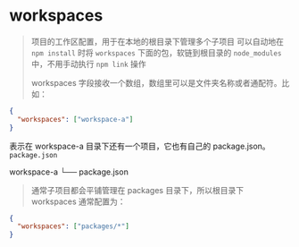 # workspaces

> 项目的工作区配置，用于在本地的根目录下管理多个子项目
> 可以自动地在 `npm install` 时将 `workspaces` 下面的包，软链到根目录的 `node_modules` 中，不用手动执行 `npm link` 操作
>
> workspaces 字段接收一个数组，数组里可以是文件夹名称或者通配符。比如：

```json
{
  "workspaces": ["workspace-a"]
}
```

表示在 workspace-a 目录下还有一个项目，它也有自己的 package.json。
`package.json`

workspace-a
└── package.json

> 通常子项目都会平铺管理在 packages 目录下，所以根目录下 workspaces 通常配置为：

```json
{
  "workspaces": ["packages/*"]
}
```
